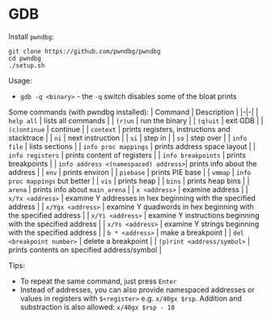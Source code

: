 # GDB

Install `pwndbg`:
```
git clone https://github.com/pwndbg/pwndbg
cd pwndbg
./setup.sh
```

Usage:
- `gdb -q <binary>` - the `-q` switch disables some of the bloat prints

Some commands (with pwndbg installed):
| Command | Description |
|-|-|
| `help all` | lists all commands |
| `(r)un` | run the binary |
| `(q)uit` | exit GDB | 
| `(c)ontinue` | continue |
| `context` | prints registers, instructions and stacktrace |
| `ni` | next instruction |
| `si` | step in |
| `so` | step over |
| `info file` | lists sections |
| `info proc mappings` | prints address space layout |
| `info registers` | prints content of registers |
| `info breakpoints` | prints breakpoints | 
| `info address <(namespaced) address>`| prints info about the address |
| `env` | prints environ |
| `piebase` | prints PIE base |
| `vmmap` | `info proc mappings` but better |
| `vis` | prints heap |
| `bins` | prints heap bins |
| `arena` | prints info about `main_arena` |
| `x <address>` | examine address |
| `x/Yx <address>` | examine Y addresses in hex beginning with the specified address |
| `x/Ygx <address>` | examine Y quadwords in hex beginning with the specified address |
| `x/Yi <address>` | examine Y instructions beginning with the specified address |
| `x/Ys <address>` | examine Y strings beginning with the specified address |
| `b * <address>` | make a breakpoint |
| `del <breakpoint number>` | delete a breakpoint |
| `(p)rint <address/symbol>` | prints contents on specified address/symbol |

Tips:
- To repeat the same command, just press `Enter`
- Instead of addresses, you can also provide namespaced addresses or values in registers with `$<register>` e.g. `x/40gx $rsp`. Addition and substraction is also allowed: `x/40gx $rsp - 10`
